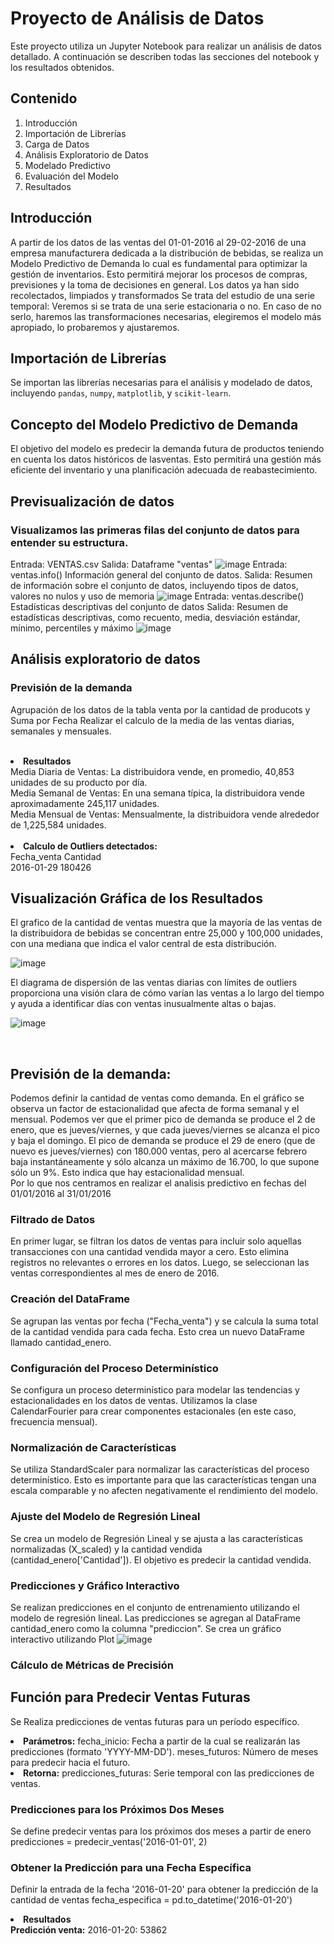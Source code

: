 # Proyecto de Análisis de Datos

Este proyecto utiliza un Jupyter Notebook para realizar un análisis de datos detallado. A continuación se describen todas las secciones del notebook y los resultados obtenidos.

## Contenido

1. Introducción
2. Importación de Librerías
3. Carga de Datos
4. Análisis Exploratorio de Datos
5. Modelado Predictivo
6. Evaluación del Modelo
7. Resultados

## Introducción

A partir de los datos de las ventas del 01-01-2016 al 29-02-2016 de una empresa manufacturera dedicada a la distribución de bebidas, se realiza un Modelo Predictivo de Demanda lo cual es fundamental para optimizar la gestión de inventarios.
Esto permitirá mejorar los procesos de compras, previsiones y la toma de decisiones en general.
Los datos ya han sido recolectados, limpiados y transformados Se trata del estudio de una serie temporal: Veremos si se trata de una serie estacionaria o no. En caso de no serlo, haremos las transformaciones necesarias, elegiremos el modelo más apropiado, lo probaremos y ajustaremos.

## Importación de Librerías

Se importan las librerías necesarias para el análisis y modelado de datos, incluyendo `pandas`, `numpy`, `matplotlib`, y `scikit-learn`.

## Concepto del Modelo Predictivo de Demanda
El objetivo del modelo es predecir la demanda futura de productos teniendo en cuenta los datos históricos de lasventas.
Esto permitirá una gestión más eficiente del inventario y una planificación adecuada de reabastecimiento.

## Previsualización de datos
### Visualizamos las primeras filas del conjunto de datos para entender su estructura.
Entrada: VENTAS.csv
Salida: Dataframe "ventas"
![image](https://github.com/leymilena2531/Proyecto-Final-Distribuidora-Oasis-/assets/30348827/09029698-6cce-4c54-8a6c-5b53a2991ee2)
Entrada: ventas.info() Información general del conjunto de datos.
Salida: Resumen de información sobre el conjunto de datos, incluyendo tipos de datos, valores no nulos y uso de memoria
![image](https://github.com/leymilena2531/Proyecto-Final-Distribuidora-Oasis-/assets/30348827/07cb96ed-20c8-4746-9714-9b3ad7a8c39e)
Entrada: ventas.describe() Estadísticas descriptivas del conjunto de datos
Salida: Resumen de estadísticas descriptivas, como recuento, media, desviación estándar, mínimo, percentiles y máximo
![image](https://github.com/leymilena2531/Proyecto-Final-Distribuidora-Oasis-/assets/30348827/8f0768ab-daa4-4533-8113-b6c98878acc2)

## Análisis exploratorio de datos
### Previsión de la demanda
Agrupación de los datos de la tabla venta por la cantidad de producots y Suma por Fecha
Realizar el calculo de la media de las ventas diarias, semanales y mensuales.<br>
<br>
<li><b>Resultados </b><br>
Media Diaria de Ventas: La distribuidora vende, en promedio, 40,853 unidades de su producto por día.<br>
Media Semanal de Ventas: En una semana típica, la distribuidora vende aproximadamente 245,117 unidades. <br>
Media Mensual de Ventas: Mensualmente, la distribuidora vende alrededor de 1,225,584 unidades. <br>
<br>
<li><b>Calculo de Outliers detectados: </b><br>
 Fecha_venta    Cantidad<br>
 2016-01-29     180426 <br>

## Visualización Gráfica de los Resultados <br>
El grafico de la cantidad de ventas muestra que la mayoría de las ventas de la distribuidora de bebidas se concentran entre 25,000 y 100,000 unidades, con una mediana que indica el valor central de esta distribución.
  
 ![image](https://github.com/leymilena2531/Proyecto-Final-Distribuidora-Oasis-/assets/30348827/b10368ed-2bbb-49b0-be97-2d7ee56830d1)

El diagrama de dispersión de las ventas diarias con límites de outliers proporciona una visión clara de cómo varían las ventas a lo largo del tiempo y ayuda a identificar días con ventas inusualmente altas o bajas.

 ![image](https://github.com/leymilena2531/Proyecto-Final-Distribuidora-Oasis-/assets/30348827/16edaf86-096f-4053-a1ee-e257045017d8)

<br>

## Previsión de la demanda: <br>
Podemos definir la cantidad de ventas como demanda. En el gráfico se observa un factor de estacionalidad que afecta de forma semanal y el mensual.
Podemos ver que el primer pico de demanda se produce el 2 de enero, que es jueves/viernes, y que cada jueves/viernes se alcanza el pico y baja el domingo. El pico de demanda se produce el 29 de enero (que de nuevo es jueves/viernes) con 180.000 ventas, pero al acercarse febrero baja instantáneamente y sólo alcanza un máximo de 16.700, lo que supone sólo un 9%. Esto indica que hay estacionalidad mensual.<br>
Por lo que nos centramos en realizar el analisis predictivo en fechas del 01/01/2016 al 31/01/2016

### Filtrado de Datos
En primer lugar, se filtran los datos de ventas para incluir solo aquellas transacciones con una cantidad vendida mayor a cero. Esto elimina registros no relevantes o errores en los datos.
Luego, se seleccionan las ventas correspondientes al mes de enero de 2016.
### Creación del DataFrame
Se agrupan las ventas por fecha ("Fecha_venta") y se calcula la suma total de la cantidad vendida para cada fecha. Esto crea un nuevo DataFrame llamado cantidad_enero.
### Configuración del Proceso Determinístico
Se configura un proceso determinístico para modelar las tendencias y estacionalidades en los datos de ventas. Utilizamos la clase CalendarFourier para crear componentes estacionales (en este caso, frecuencia mensual).
### Normalización de Características
Se utiliza StandardScaler para normalizar las características del proceso determinístico. Esto es importante para que las características tengan una escala comparable y no afecten negativamente el rendimiento del modelo.
### Ajuste del Modelo de Regresión Lineal
Se crea un modelo de Regresión Lineal y se ajusta a las características normalizadas (X_scaled) y la cantidad vendida (cantidad_enero['Cantidad']). El objetivo es predecir la cantidad vendida.
### Predicciones y Gráfico Interactivo
Se realizan predicciones en el conjunto de entrenamiento utilizando el modelo de regresión lineal.
Las predicciones se agregan al DataFrame cantidad_enero como la columna "prediccion".
Se crea un gráfico interactivo utilizando Plot
![image](https://github.com/leymilena2531/Proyecto-Final-Distribuidora-Oasis-/assets/30348827/17a9b6c7-11c8-4a8a-a13c-7b813fdd72f3)
### Cálculo de Métricas de Precisión
## Función para Predecir Ventas Futuras
Se Realiza predicciones de ventas futuras para un período específico.
<li><b>Parámetros:</b>
fecha_inicio: Fecha a partir de la cual se realizarán las predicciones (formato 'YYYY-MM-DD').
meses_futuros: Número de meses para predecir hacia el futuro.
<li><b>Retorna:</b>
predicciones_futuras: Serie temporal con las predicciones de ventas.

 ###  Predicciones para los Próximos Dos Meses
Se define predecir ventas para los próximos dos meses a partir de enero
predicciones = predecir_ventas('2016-01-01', 2)

### Obtener la Predicción para una Fecha Específica
Definir la entrada de la fecha '2016-01-20' para obtener la predicción de la cantidad de ventas
fecha_especifica = pd.to_datetime('2016-01-20')
<li><b>Resultados </b><br>
<b>Predicción venta:</b> 2016-01-20: 53862







